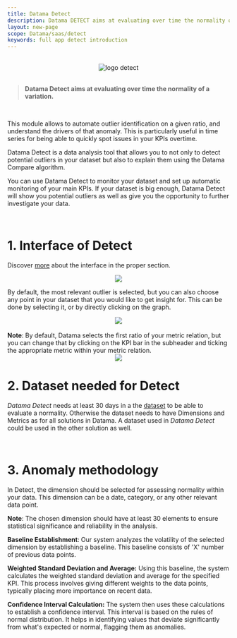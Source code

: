 ```yaml
---
title: Datama Detect
description: Datama DETECT aims at evaluating over time the normality of a variation.
layout: new-page
scope: Datama/saas/detect
keywords: full app detect introduction
---
```


<br>


<center><img src="{{site.url}}/{{site.baseurl}}/core_app/new/images/Detect_icon.jpg" alt="logo detect" /></center>

<br>

> **Datama Detect aims at evaluating over time the normality of a variation.**

<br>

This module allows to automate outlier identification on a given ratio, and understand the drivers of that anomaly. This is particularly useful in time series for being able to quickly spot issues in your KPIs overtime.

Datama Detect is a data analysis tool that allows you to not only to detect potential outliers in your dataset but also to explain them using the Datama Compare algorithm.

You can use Datama Detect to monitor your dataset and set up automatic monitoring of your main KPIs. If your dataset is big enough, Datama Detect will show you potential outliers as well as give you the opportunity to further investigate your data. 

<br>

# 1. Interface of Detect

Discover [more]({{site.url}}/{{site.baseurl}}/core_app/new/detect/detect_interface.html) about the interface in the proper section.

<center><img src="{{site.url}}/{{site.baseurl}}/core_app/new/detect/images/Example_AnomalyDetection.gif"/></center>


<!-- You can also adjust how sensitive you want the detection to be using the “Confidence interval” slider in the settings.

<center><img src="{{site.url}}/{{site.baseurl}}/core_app/new/detect/images/detect_confidenceInterval.jpg"/></center> -->

By default, the most relevant outlier is selected, but you can also choose any point in your dataset that you would like to get insight for. This can be done by selecting it, or by directly clicking on the graph.

<center><img src="{{site.url}}/{{site.baseurl}}/core_app/new/detect/images/detect_anomalyExplanation.jpg"/></center>

<br>

<div class="info-box">
  <strong>Note</strong>: By default, Datama selects the first ratio of your metric relation, but you can change that by clicking on the KPI bar in the subheader and ticking the appropriate metric within your metric relation. 
  <center><img src="{{site.url}}/{{site.baseurl}}/core_app/new/detect/images/metricchange.gif"/></center>
</div>

# 2. Dataset needed for Detect

<i>Datama Detect</i> needs at least 30 days in a the [dataset]({{site.url}}/{{site.baseurl}}/core_app/new/prep/dataset.html) to be able to evaluate a normality. Otherwise the dataset needs to have Dimensions and Metrics as for all solutions in Datama. A dataset used in <i>Datama Detect</i> could be used in the other solution as well. 

<br>

# 3. Anomaly methodology

In Detect, the dimension should be selected for assessing normality within your data. This dimension can be a date, category, or any other relevant data point.

**Note**: The chosen dimension should have at least 30 elements to ensure statistical significance and reliability in the analysis.

**Baseline Establishment**: Our system analyzes the volatility of the selected dimension by establishing a baseline. This baseline consists of 'X' number of previous data points.

**Weighted Standard Deviation and Average:** Using this baseline, the system calculates the weighted standard deviation and average for the specified KPI. This process involves giving different weights to the data points, typically placing more importance on recent data.

**Confidence Interval Calculation:** The system then uses these calculations to establish a confidence interval. This interval is based on the rules of normal distribution. It helps in identifying values that deviate significantly from what's expected or normal, flagging them as anomalies.

<br>